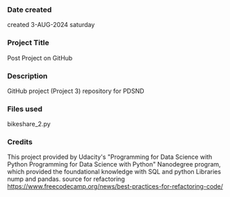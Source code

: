 >

### Date created
 created 3-AUG-2024 saturday

### Project Title
Post Project on GitHub

### Description
GitHub project (Project 3) repository for PDSND

### Files used
bikeshare_2.py

### Credits
This project provided by Udacity's "Programming for Data Science with Python Programming for Data Science with Python" Nanodegree program, which provided the foundational knowledge with SQL and python Libraries nump and pandas.
source for refactoring https://www.freecodecamp.org/news/best-practices-for-refactoring-code/